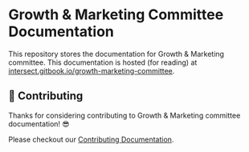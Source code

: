 # Growth & Marketing Committee Documentation

This repository stores the documentation for Growth & Marketing committee.
This documentation is hosted (for reading) at [intersect.gitbook.io/growth-marketing-committee](https://intersect.gitbook.io/growth-marketing-committee).

## 🤝 Contributing

Thanks for considering contributing to Growth & Marketing committee documentation! 😎

Please checkout our [Contributing Documentation](./CONTRIBUTING.md).
